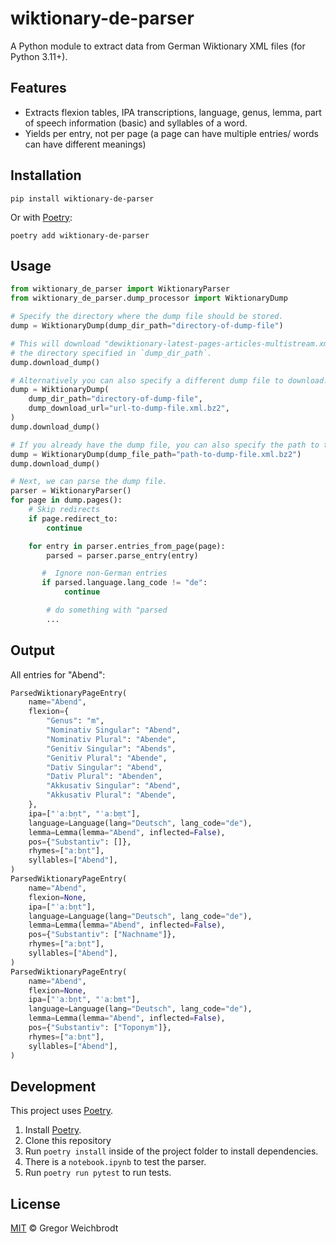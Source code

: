 # wiktionary-de-parser

A Python module to extract data from German Wiktionary XML files (for Python 3.11+).

## Features

- Extracts flexion tables, IPA transcriptions, language, genus, lemma, part of speech information (basic) and syllables of a word.
- Yields per entry, not per page (a page can have multiple entries/ words can have different meanings)

## Installation

`pip install wiktionary-de-parser`

Or with [Poetry](https://python-poetry.org/):

`poetry add wiktionary-de-parser`

## Usage

```python
from wiktionary_de_parser import WiktionaryParser
from wiktionary_de_parser.dump_processor import WiktionaryDump

# Specify the directory where the dump file should be stored.
dump = WiktionaryDump(dump_dir_path="directory-of-dump-file")

# This will download "dewiktionary-latest-pages-articles-multistream.xml.bz2" to
# the directory specified in `dump_dir_path`.
dump.download_dump()

# Alternatively you can also specify a different dump file to download.
dump = WiktionaryDump(
    dump_dir_path="directory-of-dump-file",
    dump_download_url="url-to-dump-file.xml.bz2",
)
dump.download_dump()

# If you already have the dump file, you can also specify the path to the file.
dump = WiktionaryDump(dump_file_path="path-to-dump-file.xml.bz2")
dump.download_dump()

# Next, we can parse the dump file.
parser = WiktionaryParser()
for page in dump.pages():
    # Skip redirects
    if page.redirect_to:
        continue

    for entry in parser.entries_from_page(page):
        parsed = parser.parse_entry(entry)

       #  Ignore non-German entries
       if parsed.language.lang_code != "de":
            continue

        # do something with "parsed
        ...

```

## Output
All entries for "Abend":

```python
ParsedWiktionaryPageEntry(
    name="Abend",
    flexion={
        "Genus": "m",
        "Nominativ Singular": "Abend",
        "Nominativ Plural": "Abende",
        "Genitiv Singular": "Abends",
        "Genitiv Plural": "Abende",
        "Dativ Singular": "Abend",
        "Dativ Plural": "Abenden",
        "Akkusativ Singular": "Abend",
        "Akkusativ Plural": "Abende",
    },
    ipa=["ˈaːbn̩t", "ˈaːbm̩t"],
    language=Language(lang="Deutsch", lang_code="de"),
    lemma=Lemma(lemma="Abend", inflected=False),
    pos={"Substantiv": []},
    rhymes=["aːbn̩t"],
    syllables=["Abend"],
)
ParsedWiktionaryPageEntry(
    name="Abend",
    flexion=None,
    ipa=["ˈaːbn̩t"],
    language=Language(lang="Deutsch", lang_code="de"),
    lemma=Lemma(lemma="Abend", inflected=False),
    pos={"Substantiv": ["Nachname"]},
    rhymes=["aːbn̩t"],
    syllables=["Abend"],
)
ParsedWiktionaryPageEntry(
    name="Abend",
    flexion=None,
    ipa=["ˈaːbn̩t", "ˈaːbm̩t"],
    language=Language(lang="Deutsch", lang_code="de"),
    lemma=Lemma(lemma="Abend", inflected=False),
    pos={"Substantiv": ["Toponym"]},
    rhymes=["aːbn̩t"],
    syllables=["Abend"],
)

```

## Development
This project uses [Poetry](https://python-poetry.org/).

1. Install [Poetry](https://python-poetry.org/).
2. Clone this repository
3. Run `poetry install` inside of the project folder to install dependencies.
4. There is a `notebook.ipynb` to test the parser.
5. Run `poetry run pytest` to run tests.

## License

[MIT](https://github.com/gambolputty/wiktionary-de-parser/blob/master/LICENSE.md) © Gregor Weichbrodt
